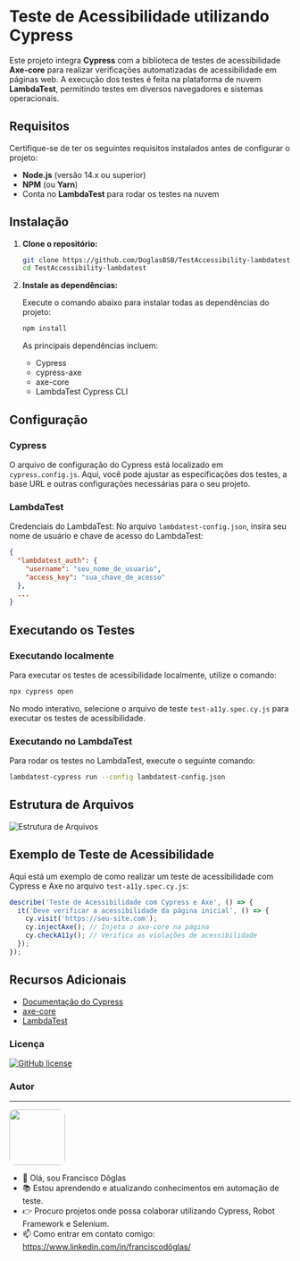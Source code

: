 # Teste de Acessibilidade utilizando Cypress

Este projeto integra **Cypress** com a biblioteca de testes de acessibilidade **Axe-core** para realizar verificações automatizadas de acessibilidade em páginas web. A execução dos testes é feita na plataforma de nuvem **LambdaTest**, permitindo testes em diversos navegadores e sistemas operacionais.

## Requisitos

Certifique-se de ter os seguintes requisitos instalados antes de configurar o projeto:

- **Node.js** (versão 14.x ou superior)
- **NPM** (ou **Yarn**)
- Conta no **LambdaTest** para rodar os testes na nuvem

## Instalação

1. **Clone o repositório:**

   ```bash
   git clone https://github.com/DoglasBSB/TestAccessibility-lambdatest.git
   cd TestAccessibility-lambdatest
   ```

2. **Instale as dependências:**

   Execute o comando abaixo para instalar todas as dependências do projeto:

   ```bash
   npm install
   ```

   As principais dependências incluem:

   - Cypress
   - cypress-axe
   - axe-core
   - LambdaTest Cypress CLI

## Configuração

### Cypress

O arquivo de configuração do Cypress está localizado em `cypress.config.js`. Aqui, você pode ajustar as especificações dos testes, a base URL e outras configurações necessárias para o seu projeto.

### LambdaTest

Credenciais do LambdaTest: No arquivo `lambdatest-config.json`, insira seu nome de usuário e chave de acesso do LambdaTest:

```json
{
  "lambdatest_auth": {
    "username": "seu_nome_de_usuario",
    "access_key": "sua_chave_de_acesso"
  },
  ...
}
```

## Executando os Testes

### Executando localmente

Para executar os testes de acessibilidade localmente, utilize o comando:

```bash
npx cypress open
```

No modo interativo, selecione o arquivo de teste `test-a11y.spec.cy.js` para executar os testes de acessibilidade.

### Executando no LambdaTest

Para rodar os testes no LambdaTest, execute o seguinte comando:

```bash
lambdatest-cypress run --config lambdatest-config.json
```

## Estrutura de Arquivos

![Estrutura de Arquivos](https://github.com/user-attachments/assets/71c408bd-2fab-437f-aeff-a19a5161d991)

## Exemplo de Teste de Acessibilidade

Aqui está um exemplo de como realizar um teste de acessibilidade com Cypress e Axe no arquivo `test-a11y.spec.cy.js`:

```javascript
describe('Teste de Acessibilidade com Cypress e Axe', () => {
  it('Deve verificar a acessibilidade da página inicial', () => {
    cy.visit('https://seu-site.com');
    cy.injectAxe(); // Injeta o axe-core na página
    cy.checkA11y(); // Verifica as violações de acessibilidade
  });
});
```

## Recursos Adicionais

- [Documentação do Cypress](https://docs.cypress.io/)
- [axe-core](https://github.com/dequelabs/axe-core)
- [LambdaTest](https://www.lambdatest.com/)

### Licença

<a href="https://github.com/DoglasBSB/RobotProjectFD/blob/main/LICENSE"><img alt="GitHub license" src="https://img.shields.io/github/license/DoglasBSB/RobotProjectFD"></a>

### Autor 

---
<img style="border-radius: 10%;" src="https://avatars.githubusercontent.com/u/26123869?v=4" width="100px;" alt=""/>

- 👋 Olá, sou Francisco Dôglas
- 📚 Estou aprendendo e atualizando conhecimentos em automação de teste.
- 👉 Procuro projetos onde possa colaborar utilizando Cypress, Robot Framework e Selenium.
- 📫 Como entrar em contato comigo: https://www.linkedin.com/in/franciscodôglas/
